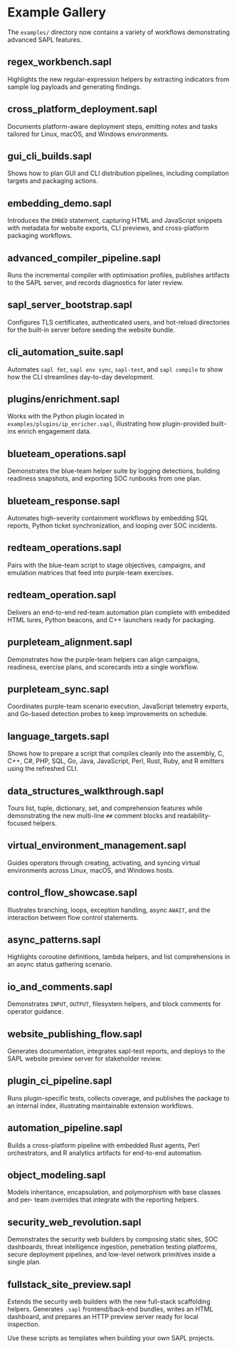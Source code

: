 # Example Gallery

The `examples/` directory now contains a variety of workflows demonstrating advanced SAPL features.

## regex_workbench.sapl

Highlights the new regular-expression helpers by extracting indicators from sample log payloads and generating findings.

## cross_platform_deployment.sapl

Documents platform-aware deployment steps, emitting notes and tasks tailored for Linux, macOS, and Windows environments.

## gui_cli_builds.sapl

Shows how to plan GUI and CLI distribution pipelines, including compilation targets and packaging actions.

## embedding_demo.sapl

Introduces the `EMBED` statement, capturing HTML and JavaScript snippets with metadata for website exports, CLI previews, and cross-platform packaging workflows.

## advanced_compiler_pipeline.sapl

Runs the incremental compiler with optimisation profiles, publishes artifacts to
the SAPL server, and records diagnostics for later review.

## sapl_server_bootstrap.sapl

Configures TLS certificates, authenticated users, and hot-reload directories for
the built-in server before seeding the website bundle.

## cli_automation_suite.sapl

Automates `sapl fmt`, `sapl env sync`, `sapl-test`, and `sapl compile` to show
how the CLI streamlines day-to-day development.

## plugins/enrichment.sapl

Works with the Python plugin located in `examples/plugins/ip_enricher.sapl`, illustrating how plugin-provided built-ins enrich engagement data.

## blueteam_operations.sapl

Demonstrates the blue-team helper suite by logging detections, building readiness snapshots, and exporting SOC runbooks from one plan.

## blueteam_response.sapl

Automates high-severity containment workflows by embedding SQL reports, Python ticket synchronization, and looping over SOC incidents.

## redteam_operations.sapl

Pairs with the blue-team script to stage objectives, campaigns, and emulation matrices that feed into purple-team exercises.

## redteam_operation.sapl

Delivers an end-to-end red-team automation plan complete with embedded HTML lures, Python beacons, and C++ launchers ready for packaging.

## purpleteam_alignment.sapl

Demonstrates how the purple-team helpers can align campaigns, readiness, exercise plans, and scorecards into a single workflow.

## purpleteam_sync.sapl

Coordinates purple-team scenario execution, JavaScript telemetry exports, and Go-based detection probes to keep improvements on schedule.

## language_targets.sapl

Shows how to prepare a script that compiles cleanly into the assembly, C, C++,
C#, PHP, SQL, Go, Java, JavaScript, Perl, Rust, Ruby, and R emitters using the
refreshed CLI.

## data_structures_walkthrough.sapl

Tours list, tuple, dictionary, set, and comprehension features while
demonstrating the new multi-line `##` comment blocks and readability-focused
helpers.

## virtual_environment_management.sapl

Guides operators through creating, activating, and syncing virtual environments
across Linux, macOS, and Windows hosts.

## control_flow_showcase.sapl

Illustrates branching, loops, exception handling, async `AWAIT`, and the
interaction between flow control statements.

## async_patterns.sapl

Highlights coroutine definitions, lambda helpers, and list comprehensions in an
async status gathering scenario.

## io_and_comments.sapl

Demonstrates `INPUT`, `OUTPUT`, filesystem helpers, and block comments for
operator guidance.

## website_publishing_flow.sapl

Generates documentation, integrates sapl-test reports, and deploys to the SAPL
website preview server for stakeholder review.

## plugin_ci_pipeline.sapl

Runs plugin-specific tests, collects coverage, and publishes the package to an
internal index, illustrating maintainable extension workflows.

## automation_pipeline.sapl

Builds a cross-platform pipeline with embedded Rust agents, Perl orchestrators, and R analytics artifacts for end-to-end automation.

## object_modeling.sapl

Models inheritance, encapsulation, and polymorphism with base classes and per-
team overrides that integrate with the reporting helpers.

## security_web_revolution.sapl

Demonstrates the security web builders by composing static sites, SOC
dashboards, threat intelligence ingestion, penetration testing platforms,
secure deployment pipelines, and low-level network primitives inside a single
plan.

## fullstack_site_preview.sapl

Extends the security web builders with the new full-stack scaffolding helpers.
Generates `.sapl` frontend/back-end bundles, writes an HTML dashboard, and
prepares an HTTP preview server ready for local inspection.

Use these scripts as templates when building your own SAPL projects.
